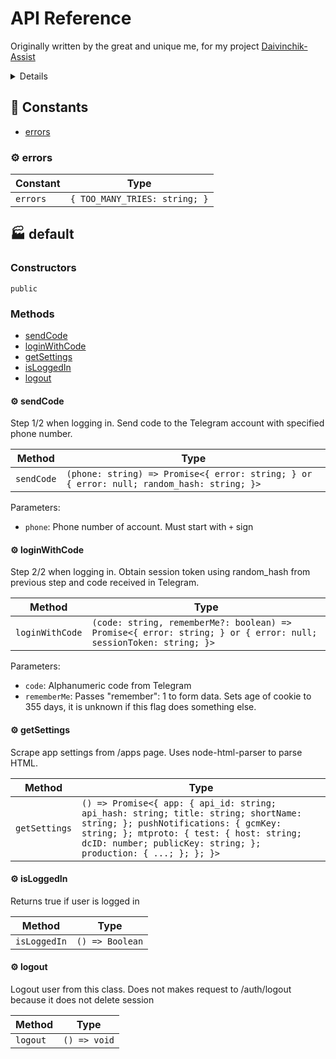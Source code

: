 # API Reference

Originally written by the great and unique me, for my project [Daivinchik-Assist](https://github.com/VityaSchel/daivinchik-assist/)

<details>

# Авторизация в приложении

Автоматическое получение api_id и api_hash пользователя через скрин скрейпинг сайта https://my.telegram.org/

## 1. Сбор api_id и api_hash

Возможно имеет смысл поставить http-only куки `stel_ln` в значение соответствующее локализации пользователя. Без этой куки не проверялось.

### 1. Сделать POST-запрос к https://my.telegram.org/auth/send_password с телом form-data

Тело:
Формат form-data или x-www-form-urlencoded
phone: Телефон в международном формате (например +79019404698)

Возможные ответы:

200 OK 
`Content-Type: text/html; charset=UTF-8`
```
Sorry, too many tries. Please try again later.
```

200 OK
`Content-Type: application/json; charset=utf-8`
```
{"random_hash":"ajsdjnksanjkd"}
```

### 2. Сделать POST-запрос к https://my.telegram.org/auth/login

Тело:
Формат form-data или x-www-form-urlencoded
phone: Телефон в международном формате (например +79019404698)
random_hash: из ответа полученного в п. 1
password: код от Telegram
remember: 0 или 1 (влияет на Max-Age в куки stel_token)

Возможные ответы:

200 OK
`Content-Type: text/html; charset=UTF-8`
```
Invalid confirmation code!
```

200 OK
`Content-Type: application/json; charset=utf-8`
```
true
```

Если код правильный, приходит заголовок `Set-Cookie: stel_token=оченьдлинныебуквыцифры; path=/; samesite=None; secure; HttpOnly`

### 3. Сделать GET-запрос к https://my.telegram.org/apps

На этой странице и нужно искать api_id и api_hash. 

#### 3.1 Если приложение уже создано

Используйте селекторы

`[for=app_id]+div > span > strong` -> innerText для API_ID 
`[for=app_hash]+div > span` -> innerText для API_HASH

#### 3.2 Если приложение не создано

а вот тут я и сам хз что делать, удалить то нельзя, а значит для тестирования придется покупать новый аккаунт :)

## 2. Авторизоваться через MTProto как обычно
</details>

<!-- TSDOC_START -->

## :wrench: Constants

- [errors](#gear-errors)

### :gear: errors

| Constant | Type |
| ---------- | ---------- |
| `errors` | `{ TOO_MANY_TRIES: string; }` |


## :factory: default



### Constructors

`public`



### Methods

- [sendCode](#gear-sendcode)
- [loginWithCode](#gear-loginwithcode)
- [getSettings](#gear-getsettings)
- [isLoggedIn](#gear-isloggedin)
- [logout](#gear-logout)

#### :gear: sendCode

Step 1/2 when logging in. Send code to the Telegram account with specified phone number.

| Method | Type |
| ---------- | ---------- |
| `sendCode` | `(phone: string) => Promise<{ error: string; } or { error: null; random_hash: string; }>` |

Parameters:

* `phone`: Phone number of account. Must start with `+` sign


#### :gear: loginWithCode

Step 2/2 when logging in. Obtain session token using random_hash from previous step and code received in Telegram.

| Method | Type |
| ---------- | ---------- |
| `loginWithCode` | `(code: string, rememberMe?: boolean) => Promise<{ error: string; } or { error: null; sessionToken: string; }>` |

Parameters:

* `code`: Alphanumeric code from Telegram
* `rememberMe`: Passes "remember": 1 to form data. Sets age of cookie to 355 days, it is unknown if this flag does something else.


#### :gear: getSettings

Scrape app settings from /apps page. Uses node-html-parser to parse HTML.

| Method | Type |
| ---------- | ---------- |
| `getSettings` | `() => Promise<{ app: { api_id: string; api_hash: string; title: string; shortName: string; }; pushNotifications: { gcmKey: string; }; mtproto: { test: { host: string; dcID: number; publicKey: string; }; production: { ...; }; }; }>` |

#### :gear: isLoggedIn

Returns true if user is logged in

| Method | Type |
| ---------- | ---------- |
| `isLoggedIn` | `() => Boolean` |

#### :gear: logout

Logout user from this class. Does not makes request to /auth/logout because it does not delete session

| Method | Type |
| ---------- | ---------- |
| `logout` | `() => void` |


<!-- TSDOC_END -->